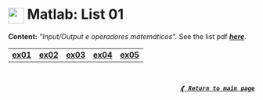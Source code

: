 # <img height="32px" align="center" src="https://cdn.jsdelivr.net/gh/devicons/devicon/icons/matlab/matlab-original.svg"/>&nbsp;**Matlab:&nbsp;List&nbsp;01**

**Content:** _"Input/Output e operadores matemáticos"._
See the list pdf [**_here_**](./list01.pdf).

<table>
  <tr>
    <td> <a href="./ex01.m"> <b> ex01 </b> </a> </td>
    <td> <a href="./ex02.m"> <b> ex02 </b> </a> </td>
    <td> <a href="./ex03.m"> <b> ex03 </b> </a> </td>
    <td> <a href="./ex04.m"> <b> ex04 </b> </a> </td>
    <td> <a href="./ex05.m"> <b> ex05 </b> </a> </td>
  </tr>
</table>

<br>

<div align="right">

[**_`❰ Return to main page`_**](../)

<div>
